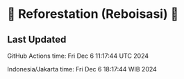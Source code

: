 
# 🌳 Reforestation (Reboisasi) 🌲

## Last Updated

GitHub Actions time: Fri Dec  6 11:17:44 UTC 2024

Indonesia/Jakarta time: Fri Dec  6 18:17:44 WIB 2024
